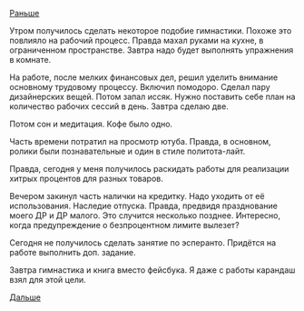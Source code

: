 [Раньше](2018.10.01.md)

Утром получилось сделать некоторое подобие гимнастики. Похоже это повлияло на рабочий процесс. Правда махал руками на кухне, в ограниченном пространстве. Завтра надо будет выполнять упражнения в комнате.

На работе, после мелких финансовых дел, решил уделить внимание основному трудовому процессу. Включил помодоро. Сделал пару дизайнерских вещей. Потом запал иссяк.
Нужно поставить себе план на количество рабочих сессий в день.
Завтра сделаю две.

Потом сон и медитация. Кофе было одно.

Часть времени потратил на просмотр ютуба. Правда, в основном, ролики были познавательные и один в стиле политота-лайт.

Правда, сегодня у меня получилось раскидать работы для реализации хитрых процентов для разных товаров.

Вечером закинул часть налички на кредитку. Надо уходить от её использования. Наследие отпуска. Правда, предвидя празднование моего ДР и ДР малого. Это случится  несколько позднее. Интересно, когда предупреждение о безпроцентном лимите вылезет?

Сегодня не получилось сделать занятие по эсперанто. Придётся на работе выполнить доп. задание.

Завтра гимнастика и книга вместо фейсбука. Я даже с работы карандаш взял для этой цели.

[Дальше](2018.10.03.md)